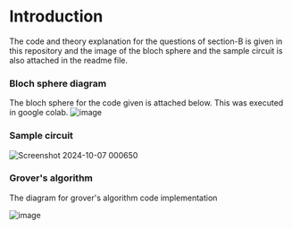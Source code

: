 # Introduction

The code and theory explanation for the questions of section-B is given in this repository and the image of the bloch sphere and the sample circuit is also attached in the readme file.

### Bloch sphere diagram

The bloch sphere for the code given is attached below. This was executed in google colab.
![image](https://github.com/user-attachments/assets/da8d5a8f-76c9-4053-947c-7923e56cfe1e)

### Sample circuit

![Screenshot 2024-10-07 000650](https://github.com/user-attachments/assets/f5358048-ba3b-47b5-b488-1b334c2e4dff)

### Grover's algorithm

The diagram for grover's algorithm code implementation

![image](https://github.com/user-attachments/assets/64d95921-cebb-46e8-824a-61ba522de828)




